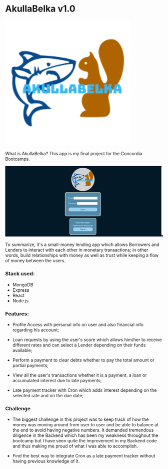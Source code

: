 # AkullaBelka v1.0

![AkullaBelka Logo](/client/src/assets/akullabelka_logo.svg)

What is AkullaBelka? This app is my final project for the Concordia Bootcamps.

![AkullaBelka Demo](./AkullaBelkaDemo.gif)

To summarize, it's a small-money lending app which allows Borrowers and Lenders to interact with each other in monetary transactions; in other words, build relationships with money as well as trust while keeping a flow of money between the users.

### Stack used:

- MongoDB
- Express
- React
- Node.js

### Features:

- Profile Access with personal info on user and also financial info regarding his account;

- Loan requests by using the user's score which allows him/her to receive different rates and can select a Lender depending on their funds available;

- Perform a payment to clear debts whether to pay the total amount or partial payments;

- View all the user's transactions whether it is a payment, a loan or accumulated interest due to late payments;

- Late payment tracker with Cron which adds interest depending on the selected rate and on the due date;

### Challenge

- The biggest challenge in this project was to keep track of how the money was moving around from user to user and be able to balance at the end to avoid having negative numbers. It demanded tremendous diligence in the Backend which has been my weakness throughout the bootcamp but I have seen quite the improvement in my Backend code and thus making me proud of what I was able to accomplish.

- Find the best way to integrate Cron as a late payment tracker without having previous knowledge of it.
